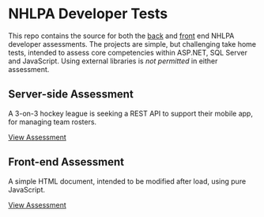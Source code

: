 # NHLPA Developer Tests

This repo contains the source for both the [back](https://github.com/nhlpa/developer-tests/tree/master/HockeyApi) and [front](https://github.com/nhlpa/developer-tests/tree/master/JavaScriptAssessment) end NHLPA developer assessments. The projects are simple, but challenging take home tests, intended to assess core competencies within ASP.NET, SQL Server and JavaScript. Using external libraries is *not permitted* in either assessment.

## Server-side Assessment
A 3-on-3 hockey league is seeking a REST API to support their mobile app, for managing team rosters.

[View Assessment](https://github.com/nhlpa/developer-tests/tree/master/HockeyApi)

## Front-end Assessment
A simple HTML document, intended to be modified after load, using pure JavaScript.

[View Assessment](https://github.com/nhlpa/developer-tests/tree/master/JavaScriptAssessment)
